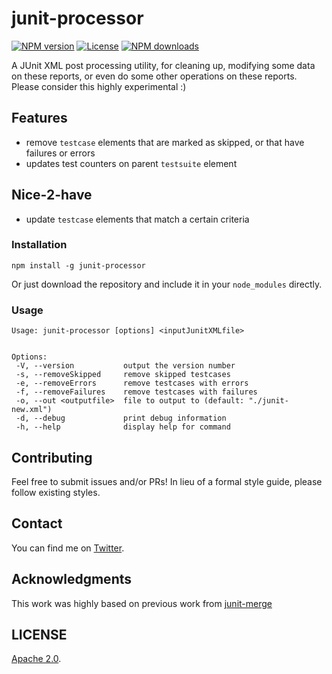 # junit-processor

[![NPM version](https://img.shields.io/npm/v/junit-processor.svg)](https://www.npmjs.com/package/junit-processor) [![License](https://img.shields.io/github/license/bitcoder/junit-processor.svg)](https://github.com/bitcoder/junit-processor/blob/master/LICENSE)
[![NPM downloads](https://img.shields.io/npm/dw/junit-processor.svg)](https://www.npmjs.com/package/junit-processor)


A JUnit XML post processing utility, for cleaning up, modifying some data on these reports, or even do some other operations on these reports.
Please consider this highly experimental :)


## Features

- remove `testcase` elements that are marked as skipped, or that have failures or errors
- updates test counters on parent `testsuite` element

## Nice-2-have

- update `testcase` elements that match a certain criteria

### Installation

    npm install -g junit-processor

Or just download the repository and include it in your `node_modules` directly.

### Usage

 ```
Usage: junit-processor [options] <inputJunitXMLfile>


Options:
  -V, --version           output the version number
  -s, --removeSkipped     remove skipped testcases
  -e, --removeErrors      remove testcases with errors
  -f, --removeFailures    remove testcases with failures
  -o, --out <outputfile>  file to output to (default: "./junit-new.xml")
  -d, --debug             print debug information
  -h, --help              display help for command
```

## Contributing

Feel free to submit issues and/or PRs! In lieu of a formal style guide,  please follow existing styles.

## Contact

You can find me on [Twitter](https://twitter.com/darktelecom).

## Acknowledgments

This work was highly based on previous work from [junit-merge](https://github.com/drazisil/junit-merge)

## LICENSE

[Apache 2.0](LICENSE).
